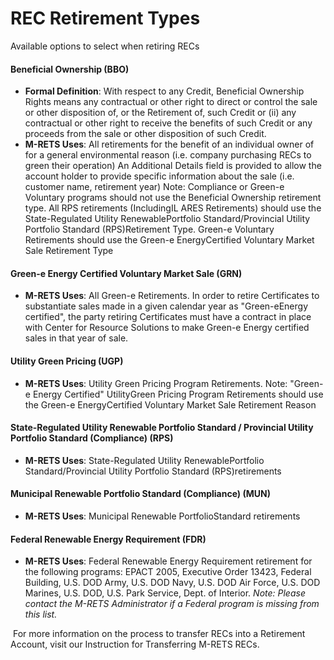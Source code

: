 REC Retirement Types
====================

Available options to select when retiring RECs

#### Beneficial Ownership (BBO)

-   **Formal Definition**: With respect to any Credit, Beneficial Ownership Rights means any contractual or other right to direct or control the sale or other disposition of, or the Retirement of, such Credit or (ii) any contractual or other right to receive the benefits of such Credit or any proceeds from the sale or other disposition of such Credit.
-   **M-RETS Uses**: All retirements for the benefit of an individual owner of for a general environmental reason (i.e. company purchasing RECs to green their operation) An Additional Details field is provided to allow the account holder to provide specific information about the sale (i.e. customer name, retirement year) Note: Compliance or Green-e Voluntary programs should not use the Beneficial Ownership retirement type. All RPS retirements (IncludingIL ARES Retirements) should use the State-Regulated Utility RenewablePortfolio Standard/Provincial Utility Portfolio Standard (RPS)Retirement Type. Green-e Voluntary Retirements should use the Green-e EnergyCertified Voluntary Market Sale Retirement Type 

#### Green-e Energy Certified Voluntary Market Sale (GRN)

-   **M-RETS Uses**: All Green-e Retirements. In order to retire Certificates to substantiate sales made in a given calendar year as "Green-eEnergy certified", the party retiring Certificates must have a contract in place with Center for Resource Solutions to make Green-e Energy certified sales in that year of sale. 

#### Utility Green Pricing (UGP)

-   **M-RETS Uses**: Utility Green Pricing Program Retirements. Note: "Green-e Energy Certified" UtilityGreen Pricing Program Retirements should use the Green-e EnergyCertified Voluntary Market Sale Retirement Reason 

#### State-Regulated Utility Renewable Portfolio Standard / Provincial Utility Portfolio Standard (Compliance) (RPS)

-   **M-RETS Uses**: State-Regulated Utility RenewablePortfolio Standard/Provincial Utility Portfolio Standard (RPS)retirements 

#### Municipal Renewable Portfolio Standard (Compliance) (MUN)

-   **M-RETS Uses**: Municipal Renewable PortfolioStandard retirements 

#### Federal Renewable Energy Requirement (FDR)

-   **M-RETS Uses**: Federal Renewable Energy Requirement retirement for the following programs: EPACT 2005, Executive Order 13423, Federal Building, U.S. DOD Army, U.S. DOD Navy, U.S. DOD Air Force, U.S. DOD Marines, U.S. DOD, U.S. Park Service, Dept. of Interior. *Note: Please contact the M-RETS Administrator if a Federal program is missing from this list.*

 For more information on the process to transfer RECs into a Retirement Account, visit our Instruction for Transferring M-RETS RECs.

